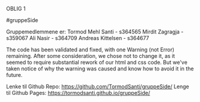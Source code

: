 OBLIG 1

#gruppeSide

Gruppemedlemmene er:
Tormod Mehl Santi - s364565
Mirdit Zagragja - s359067
Ali Nasir - s364709
Andreas Kittelsen - s364677

The code has been validated and fixed, with one Warning (not Error) remaining. 
After some consideration, we chose not to change it, as it seemed to require substantial rework of our html and css code. 
But we've taken notice of why the warning was caused and know how to avoid it in the future.

Lenke til Github Repo:
https://github.com/TormodSanti/gruppeSide/
Lenge til Github Pages:
https://tormodsanti.github.io/gruppeSide/